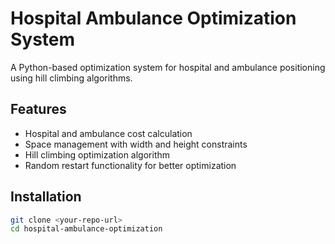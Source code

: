 # Hospital Ambulance Optimization System

A Python-based optimization system for hospital and ambulance positioning using hill climbing algorithms.

## Features
- Hospital and ambulance cost calculation
- Space management with width and height constraints
- Hill climbing optimization algorithm
- Random restart functionality for better optimization

## Installation
```bash
git clone <your-repo-url>
cd hospital-ambulance-optimization
